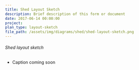 ```yaml
---
title: Shed Layout Sketch
description: Brief description of this form or document
date: 2017-06-14 00:00:00
project:
plan_type: layout-sketch
file_path: /assets/img/diagrams/shed/shed-layout-sketch.png
---
```



###### Shed layout sketch

* Caption coming soon
